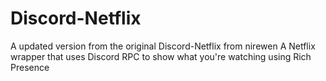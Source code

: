 # Discord-Netflix
A updated version from the original Discord-Netflix from nirewen
A Netflix wrapper that uses Discord RPC to show what you're watching using Rich Presence
